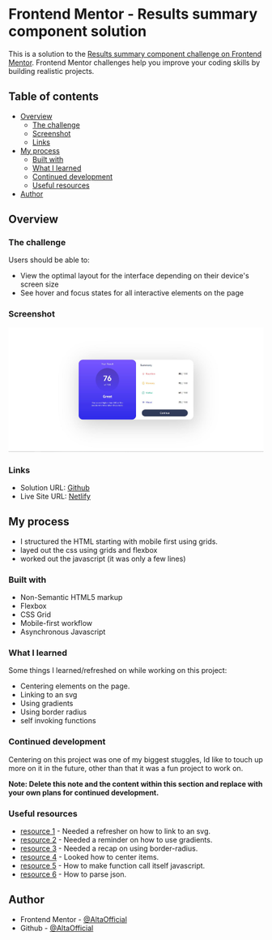# Frontend Mentor - Results summary component solution

This is a solution to the [Results summary component challenge on Frontend Mentor](https://www.frontendmentor.io/challenges/results-summary-component-CE_K6s0maV). Frontend Mentor challenges help you improve your coding skills by building realistic projects. 

## Table of contents

- [Overview](#overview)
  - [The challenge](#the-challenge)
  - [Screenshot](#screenshot)
  - [Links](#links)
- [My process](#my-process)
  - [Built with](#built-with)
  - [What I learned](#what-i-learned)
  - [Continued development](#continued-development)
  - [Useful resources](#useful-resources)
- [Author](#author)

## Overview

### The challenge

Users should be able to:

- View the optimal layout for the interface depending on their device's screen size
- See hover and focus states for all interactive elements on the page

### Screenshot

![](./assets/images/Finished%20Project.JPG)

### Links

- Solution URL: [Github](https://github.com/AltaOfficial/frontendmentor2)
- Live Site URL: [Netlify](https://resilient-brioche-d2b0e0.netlify.app/)

## My process

- I structured the HTML starting with mobile first using grids.
- layed out the css using grids and flexbox
- worked out the javascript (it was only a few lines)

### Built with

- Non-Semantic HTML5 markup
- Flexbox
- CSS Grid
- Mobile-first workflow
- Asynchronous Javascript

### What I learned

Some things I learned/refreshed on while working on this project:
- Centering elements on the page.
- Linking to an svg
- Using gradients
- Using border radius
- self invoking functions

### Continued development

Centering on this project was one of my biggest stuggles, Id like to touch up more on it in the future, other than that it was a fun project to work on.

**Note: Delete this note and the content within this section and replace with your own plans for continued development.**

### Useful resources

- [resource 1](https://www.freecodecamp.org/news/use-svg-images-in-css-html) - Needed a refresher on how to link to an svg.
- [resource 2](https://www.w3schools.com/css/css3_gradients.asp) - Needed a reminder on how to use gradients.
- [resource 3](https://developer.mozilla.org/en-US/docs/Web/CSS/border-radius) - Needed a recap on using border-radius.
- [resource 4](https://www.w3schools.com/css/css_align.asp) - Looked how to center items.
- [resource 5](https://www.w3schools.com/js/js_function_definition.asp) - How to make function call itself javascript.
- [resource 6](https://www.freecodecamp.org/news/how-to-read-json-file-in-javascript) - How to parse json.

## Author

- Frontend Mentor - [@AltaOfficial](https://www.frontendmentor.io/profile/altaofficial)
- Github - [@AltaOfficial](https://www.github.com/altaofficial)

